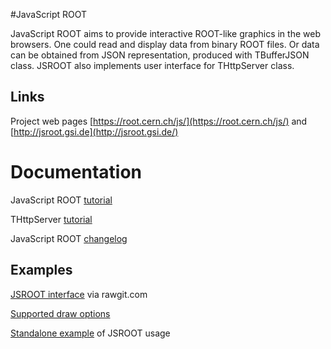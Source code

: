 #JavaScript ROOT

JavaScript ROOT aims to provide interactive ROOT-like
graphics in the web browsers. One could read and display data
from binary ROOT files. Or data can be obtained from JSON representation,
produced with TBufferJSON class.  JSROOT also implements
user interface for THttpServer class.   

## Links

Project web pages [https://root.cern.ch/js/](https://root.cern.ch/js/) and [http://jsroot.gsi.de](http://jsroot.gsi.de/)

# Documentation

JavaScript ROOT [tutorial](docs/JSROOT.md) 

THttpServer [tutorial](docs/HttpServer.md)

JavaScript ROOT [changelog](changes.md)


## Examples

[JSROOT interface](http://rawgit.com/linev/jsroot/master/index.htm?path=http://jsroot.gsi.de/files/) via rawgit.com

[Supported draw options](http://rawgit.com/linev/jsroot/master/docs/drawoptions.htm)

[Standalone example](http://rawgit.com/linev/jsroot/master/docs/example.htm) of JSROOT usage
